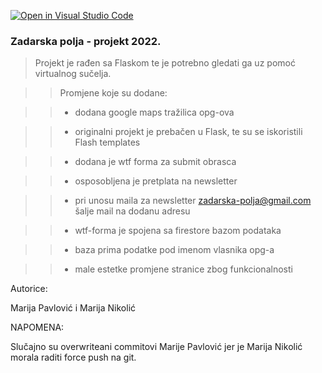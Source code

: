 [![Open in Visual Studio Code](https://classroom.github.com/assets/open-in-vscode-f059dc9a6f8d3a56e377f745f24479a46679e63a5d9fe6f495e02850cd0d8118.svg)](https://classroom.github.com/online_ide?assignment_repo_id=6994718&assignment_repo_type=AssignmentRepo)

### Zadarska polja - projekt 2022.

> Projekt je rađen sa Flaskom te je potrebno gledati ga uz pomoć virtualnog sučelja.

>> Promjene koje su dodane:

>> - dodana google maps tražilica opg-ova

>> - originalni projekt je prebačen u Flask, te su se iskoristili Flash templates

>> - dodana je wtf forma za submit obrasca

>> - osposobljena je pretplata na newsletter

>> - pri unosu maila za newsletter zadarska-polja@gmail.com šalje mail na dodanu adresu

>> - wtf-forma je spojena sa firestore bazom podataka

>> - baza prima podatke pod imenom vlasnika opg-a

>> - male estetke promjene stranice zbog funkcionalnosti

  
  
Autorice:

Marija Pavlović i Marija Nikolić  


NAPOMENA:

Slučajno su overwriteani commitovi Marije Pavlović jer je Marija Nikolić morala raditi force push na git.
